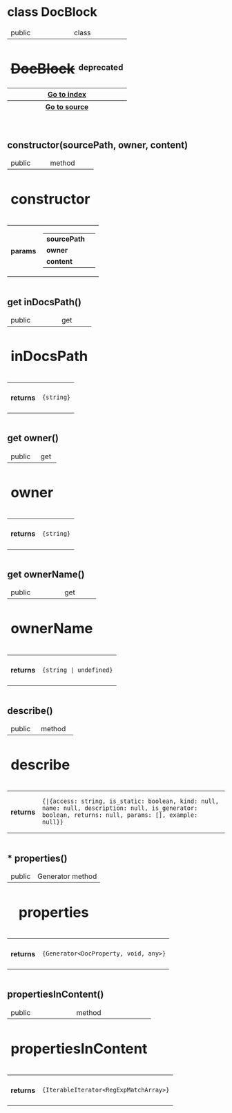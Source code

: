 
# class DocBlock 


<table>
    <thead>
        <tr>
            <td> public</td>
            <td>
                class
            </td>
        </tr>
        <tr>
            <th colSpan="2">
                <h1 v-if="!!properties['deprecated']"><s>DocBlock</s> <small><small><sup>deprecated</sup></small></small></h1>
            </th>
        </tr>
        <tr v-if="properties['kind'] === 'class'">
            <th colSpan="2">
                <a href="../Index.md">Go to index</a>
            </th>
        </tr>
        <tr v-if="properties['kind'] === 'class'">
            <th colSpan="2">
                <a href="">Go to source</a>
            </th>
        </tr>
    </thead>
</table>

<table>
    <tbody>
    </tbody>
</table>

<table>
    <tbody>
    </tbody>
    <tfoot>
    </tfoot>
</table>


## constructor(sourcePath, owner, content)



<table>
    <thead>
        <tr>
            <td> public</td>
            <td>
                method
            </td>
        </tr>
        <tr>
            <th colSpan="2">
                <h1 v-if="!properties['deprecated']">constructor</h1>
            </th>
        </tr>
    </thead>
</table>

<table>
    <tbody>
        <trs v-if="properties['params'].length > 0">
            <td>
                <h4>params</h4>
            </td>
            <td>
                <table>
                    <tr>                        <td><b>sourcePath</b></td>
                        <td><code></code></td>
</tr><tr>                        <td><b> owner</b></td>
                        <td><code></code></td>
</tr><tr>                        <td><b> content</b></td>
                        <td><code></code></td>
</tr>                </table>
            </td>
        </trs>
    </tbody>
</table>

<table>
    <tbody>
    </tbody>
    <tfoot>
    </tfoot>
</table>


## get inDocsPath()



<table>
    <thead>
        <tr>
            <td> public</td>
            <td>
                get
            </td>
        </tr>
        <tr>
            <th colSpan="2">
                <h1 v-if="!properties['deprecated']">inDocsPath</h1>
            </th>
        </tr>
    </thead>
</table>

<table>
    <tbody>
        <tr v-if="!!properties['return']">
            <td>
                <h4>returns</h4>
            </td>
            <td>
                <pre><code>{string}</code></pre>
            </td>
        </tr>
    </tbody>
</table>

<table>
    <tbody>
    </tbody>
    <tfoot>
    </tfoot>
</table>


## get owner()



<table>
    <thead>
        <tr>
            <td> public</td>
            <td>
                get
            </td>
        </tr>
        <tr>
            <th colSpan="2">
                <h1 v-if="!properties['deprecated']">owner</h1>
            </th>
        </tr>
    </thead>
</table>

<table>
    <tbody>
        <tr v-if="!!properties['return']">
            <td>
                <h4>returns</h4>
            </td>
            <td>
                <pre><code>{string}</code></pre>
            </td>
        </tr>
    </tbody>
</table>

<table>
    <tbody>
    </tbody>
    <tfoot>
    </tfoot>
</table>


## get ownerName()



<table>
    <thead>
        <tr>
            <td> public</td>
            <td>
                get
            </td>
        </tr>
        <tr>
            <th colSpan="2">
                <h1 v-if="!properties['deprecated']">ownerName</h1>
            </th>
        </tr>
    </thead>
</table>

<table>
    <tbody>
        <tr v-if="!!properties['return']">
            <td>
                <h4>returns</h4>
            </td>
            <td>
                <pre><code>{string | undefined}</code></pre>
            </td>
        </tr>
    </tbody>
</table>

<table>
    <tbody>
    </tbody>
    <tfoot>
    </tfoot>
</table>


## describe()



<table>
    <thead>
        <tr>
            <td> public</td>
            <td>
                method
            </td>
        </tr>
        <tr>
            <th colSpan="2">
                <h1 v-if="!properties['deprecated']">describe</h1>
            </th>
        </tr>
    </thead>
</table>

<table>
    <tbody>
        <tr v-if="!!properties['return']">
            <td>
                <h4>returns</h4>
            </td>
            <td>
                <pre><code>{|{access: string, is_static: boolean, kind: null, name: null, description: null, is_generator: boolean, returns: null, params: [], example: null}}</code></pre>
            </td>
        </tr>
    </tbody>
</table>

<table>
    <tbody>
    </tbody>
    <tfoot>
    </tfoot>
</table>


## * properties()



<table>
    <thead>
        <tr>
            <td> public</td>
            <td>
                <span v-if="!!properties['is_generator']">Generator</span>
                method
            </td>
        </tr>
        <tr>
            <th colSpan="2">
                <h1 v-if="!properties['deprecated']">properties</h1>
            </th>
        </tr>
    </thead>
</table>

<table>
    <tbody>
        <tr v-if="!!properties['return']">
            <td>
                <h4>returns</h4>
            </td>
            <td>
                <pre><code>{Generator&lt;DocProperty, void, any&gt;}</code></pre>
            </td>
        </tr>
    </tbody>
</table>

<table>
    <tbody>
    </tbody>
    <tfoot>
    </tfoot>
</table>


## propertiesInContent()



<table>
    <thead>
        <tr>
            <td> public</td>
            <td>
                method
            </td>
        </tr>
        <tr>
            <th colSpan="2">
                <h1 v-if="!properties['deprecated']">propertiesInContent</h1>
            </th>
        </tr>
    </thead>
</table>

<table>
    <tbody>
        <tr v-if="!!properties['return']">
            <td>
                <h4>returns</h4>
            </td>
            <td>
                <pre><code>{IterableIterator&lt;RegExpMatchArray&gt;}</code></pre>
            </td>
        </tr>
    </tbody>
</table>

<table>
    <tbody>
    </tbody>
    <tfoot>
    </tfoot>
</table>

